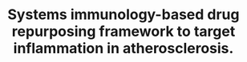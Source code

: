 ---
authors: Amadori L, Calcagno C, Fernandez DM, Koplev S, Fernandez N, Kaur R, Mury
  P, Khan NS, Sajja S, Shamailova R, Cyr Y, Jeon M, Hill CA, Chong PS, Naidu S, Sakurai
  K, Ghotbi AA, Soler R, Eberhardt N, Rahman A, Faries P, Moore KJ, Fayad ZA, Ma'ayan
  A, Giannarelli C
carousel: false
dccs:
- LINCS
doi: 10.1038/s44161-023-00278-y
featured: false
issue: '6'
journal: Nature cardiovascular research
keywords: '[]'
landmark: false
layout: ../../layouts/Publication.astro
page: 550-571
pmcid: PMC10538622
pmid: 37771373
title: Systems immunology-based drug repurposing framework to target inflammation
  in atherosclerosis.
volume: '2'
year: 2023

---